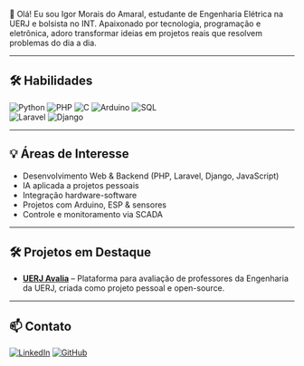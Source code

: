 👋 Olá! Eu sou Igor Morais do Amaral, estudante de Engenharia Elétrica na UERJ e bolsista no INT. Apaixonado por tecnologia, programação e eletrônica, adoro transformar ideias em projetos reais que resolvem problemas do dia a dia.

---

## 🛠️ Habilidades

![Python](https://img.shields.io/badge/Python-Avançado-3776AB?style=flat&logo=python&logoColor=white) 
![PHP](https://img.shields.io/badge/PHP-Intermediário-777BB4?style=flat&logo=php&logoColor=white) 
![C](https://img.shields.io/badge/C-Intermediário-00599C?style=flat&logo=c&logoColor=white) 
![Arduino](https://img.shields.io/badge/Arduino-Intermediário-D83A3A?style=flat&logo=arduino&logoColor=white) 
![SQL](https://img.shields.io/badge/SQL-Intermediário-4479A1?style=flat&logo=sql&logoColor=white)  
![Laravel](https://img.shields.io/badge/Laravel-Básico-FF2D20?style=flat&logo=laravel&logoColor=white) 
![Django](https://img.shields.io/badge/Django-Básico-092E20?style=flat&logo=django&logoColor=white) 

---

## 💡 Áreas de Interesse

- Desenvolvimento Web & Backend (PHP, Laravel, Django, JavaScript)  
- IA aplicada a projetos pessoais  
- Integração hardware-software  
- Projetos com Arduino, ESP & sensores  
- Controle e monitoramento via SCADA   

---

## 🛠️ Projetos em Destaque

- **[UERJ Avalia](https://github.com/igor-mrs/uerj-avalia)** – Plataforma para avaliação de professores da Engenharia da UERJ, criada como projeto pessoal e open-source.

---

## 📫 Contato

[![LinkedIn](https://img.shields.io/badge/LinkedIn-0A66C2?style=flat&logo=linkedin&logoColor=white)]([https://www.linkedin.com/in/igor-morais](https://www.linkedin.com/in/igor-amaral-3a2475209/))  
[![GitHub](https://img.shields.io/badge/GitHub-181717?style=flat&logo=github&logoColor=white)](https://github.com/igor-mrs)
